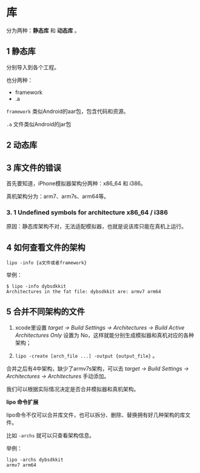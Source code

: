 # 库

分为两种：**静态库** 和 **动态库** 。

## 1 静态库

分别导入到各个工程。

也分两种：

- framework
- .a

`framework` 类似Android的aar包，包含代码和资源。

`.a` 文件类似Android的jar包

## 2 动态库

## 3 库文件的错误

首先要知道，iPhone模拟器架构分两种：x86_64 和 i386。

真机架构分为：arm7、arm7s、arm64等。

### 3. 1 Undefined symbols for architecture x86_64 / i386

原因：静态库架构不对，无法适配模拟器，也就是说该库只能在真机上运行。

## 4 如何查看文件的架构

`lipo -info {a文件或者framework}`

举例：

```shell
$ lipo -info dybsdkkit
Architectures in the fat file: dybsdkkit are: armv7 arm64
```

## 5 合并不同架构的文件

1. xcode里设置 *target -> Build Settings -> Architectures -> Build Active Architectures Only* 设置为 No，这样就能分别生成模拟器和真机对应的各种架构；

2. `lipo -create [arch_file ...] -output {output_file}` 。

合并之后有4中架构，缺少了armv7s架构，可以去 *target -> Build Settings -> Architectures -> Architectures* 手动添加。

我们可以根据实际情况决定是否合并模拟器和真机架构。

**lipo 命令扩展**

lipo命令不仅可以合并库文件，也可以拆分、删除、替换拥有好几种架构的库文件。

比如 `-archs` 就可以只查看架构信息。

举例：

```shell
lipo -archs dybsdkkit
armv7 arm64
```

​	